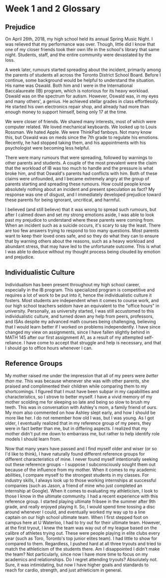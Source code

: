 # Week 1 and 2 Glossary

<!-- __Co-Culture__  


__Noise__  
- Psychological noise
	- external factors, other things going on, conflicting emotions/interest
- Taking outside issues home is never a good thing
- Becoming appreciative of family
- Work-life balance very important

- Relationship as well

- 

## Noise
_Anything that interferes with the transmission and reception of a message such as external noise, physiological noise, and psychological noise._

In the first months of eleventh grade, my mother and I began having arguments over little things - insignificant issues such as where I'd place my school bag after coming home, when I did the dishes, and what I'd spend my spare time doing. Just as the slightest thing would launch her into an argument with me, 

__Prejudice__
- Oswald
- Other parents were spreading rumours and lies
- Empathy
- Looking at different perspectives
- Then again, in the interest of their own family friends and peers, they only wished for the safety of them -->

## Prejudice

On April 26th, 2018, my high school held its annual Spring Music Night. I was relieved that my performance was over. Though, little did I know that one of my closer friends took their own life in the school's library that same night. Students, staff, and the entire community were devastated by the loss.

A week later, rumours started spreading about the incident, primarily among the parents of students all across the Toronto District School Board. Before I continue, some background would be helpful to understand the situation. His name was Oswald. Both him and I were in the International Baccalaureate (IB) program, which is notorious for its heavy workload. Oswald was on the spectrum for autism. However, Oswald was, in my eyes and many others', a genius. He achieved stellar grades in class effortlessly. He started his own electronics repair shop, and already had more than enough money to support himself, being only 17 at the time.

We were closer of friends. We shared many interests, most of which were computer related. We loved mechanical keyboards. We looked up to Louis Rossman. We hated Apple. We were ThinkPad fanboys. Not many know this, but Oswald was on meds since the 7th grade to regulate his emotions. Recently, he had stopped taking them, and his appointments with his psychologist were becoming less helpful.

There were many rumours that were spreading, followed by warnings to other parents and students. A couple of the most prevalent were the claim that the workload of IB was too much to handle and the pressure is what broke him, and that Oswald's parents had conflicts with him. Both of these claims were unfounded, and I became extremely angry at the group of parents starting and spreading these rumours. How could people know absolutely nothing about an incident and present speculation as fact? My response was one of disgust, and I immediately developed prejudice toward these parents for being ignorant, uncritical, and harmful.

I believed (and still believe) that it was wrong to spread such rumours, but after I calmed down and set my strong emotions aside, I was able to look past my prejudice to understand where these parents were coming from. When an incident such as a suicide occurs, it's scary to say the least. There are too few answers trying to respond to too many questions. Most parents want to keep their loved ones safe, and so they do what they can to ensure that by warning others about the reasons, such as a heavy workload and abundant stress, that may have led to the unfortunate outcome. This is what I was able to deduce without my thought process being clouded by emotion and prejudice.

<!-- __Individualistic Culture__  
- High school, IB
- Play it off as an individualistic group

- Individualism carried on to university, where I wouldn't seek help nor give it to peers despite my advanced maths class being difficult. -->

## Individualistic Culture

Individualism has been present throughout my high school career, especially in the IB program. This specialized program is competitive and requires a lot of work to be put into it, hence the individualistic culture it fosters. Most students are independent when it comes to course work, and our high school teachers seldom have an equivalent to the "office hours" in university. Personally, as university started, I was still accustomed to this individualistic culture, and turned down any help from peers, professors, and ISAs despite my advanced math courses being challenging, believing that I would learn better if I worked on problems independently. I have since changed my view on assignments, since I have fallen slightly behind in MATH 145 after our first assignment A1, as a result of my attempted self-reliance. I have come to accept that struggle and help is necessary, and that I should go to office hours whenever I can.

<!-- __Reference Groups__
- Mother raised me surrounded by people who were "better than me" and I figured that I must have been subpar in my capabilities and characteristics in comparison to my peers. I soon realized that it was because she (and other parents) always picked the best characteristics out of others and compared it to their own kids.
- Indian parents always talk up their kids (or so I heard since I was around a lot of those in high school)
- Chinese parents largely compare how much worse their kids are, and compliment other kids
- Ultimate, those in my class, co-workers
- Select best characteristics in reference groups to develop myself
- Always comparing myself to those who can do better -->

## Reference Groups

My mother raised me under the impression that all of my peers were _better than me_. This was because whenever she was with other parents, she praised and complimented their children while comparing them to my shortcomings. I figured that I must have been subpar in my capabilities and characteristics, so I strove to better myself. I have a vivid memory of my mother scolding me for sleeping so late and being so slow to brush my teeth. This was in conversation with Ashley's mom, a family friend of ours. My mom also commented on how Ashley slept early, and how I should be more like her. I do not remember how old I was, but I was young. As I got older, I eventually realized that in my reference group of my peers, they were in fact better than me, but in differing aspects. I realized that my mother didn't put me down to embarrass me, but rather to help identify role models I should learn from.

Now that many years have passed and I find myself older and wiser (or so I'd like to think), I have naturally found different reference groups for different characteristics of mine. I never found myself intentionally seeking out these reference groups - I suppose I subconsciously sought them out because of the influence from my mother. When it comes to my academic abilities, I compare myself to the strongest students in my classes. For industry skills, I always look up to those working internships at successful companies (such as Jason, a friend of mine who just completed an internship at Google). When it comes to evaluating my athleticism, I look to those I know in the ultimate community. I had a recent experience with this reference group. I started playing ultimate fribsee in the summer after 9th grade, and really enjoyed playing it. So, I would spend time tossing a disc around whenever I could, and eventually worked my way up to a line captain on our high school ultimate team. When I first stepped foot on campus here at U Waterloo, I had to try out for their ultimate team. However, at the first tryout, I knew the team was way out of my league based on the calibre of athletes trying out. These were people playing in elite clubs every year (such as Toro, Toronto's top junior elites team). I had little to show for compared to them. Regardless, I pushed hard at all three tryouts and tried to match the athleticism of the students there. Am I disappointed I didn't make the team? Not particularly, since now I have more time to focus on my academics and relationships. Do I regret attending tryouts? Absolutely not. Sure, it was intimidating, but now I have higher goals and standards to reach for cardio, strength, and just athleticism in general. 